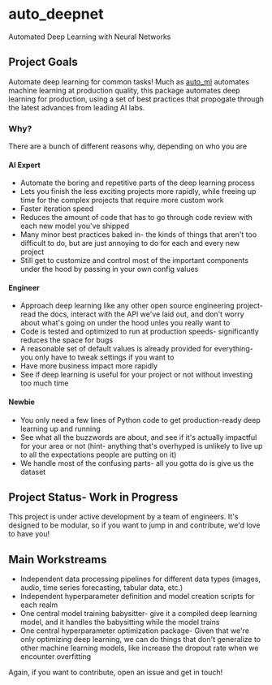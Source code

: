 # auto_deepnet
Automated Deep Learning with Neural Networks

## Project Goals
Automate deep learning for common tasks! Much as [auto_ml](http://auto.ml) automates machine learning at production quality, this package automates deep learning for production, using a set of best practices that propogate through the latest advances from leading AI labs.

### Why?
There are a bunch of different reasons why, depending on who you are

#### AI Expert
- Automate the boring and repetitive parts of the deep learning process
- Lets you finish the less exciting projects more rapidly, while freeing up time for the complex projects that require more custom work
- Faster iteration speed
- Reduces the amount of code that has to go through code review with each new model you've shipped
- Many minor best practices baked in- the kinds of things that aren't too difficult to do, but are just annoying to do for each and every new project
- Still get to customize and control most of the important components under the hood by passing in your own config values

#### Engineer
- Approach deep learning like any other open source engineering project- read the docs, interact with the API we've laid out, and don't worry about what's going on under the hood unles you really want to
- Code is tested and optimized to run at production speeds- significantly reduces the space for bugs
- A reasonable set of default values is already provided for everything- you only have to tweak settings if you want to
- Have more business impact more rapidly
- See if deep learning is useful for your project or not without investing too much time

#### Newbie
- You only need a few lines of Python code to get production-ready deep learning up and running
- See what all the buzzwords are about, and see if it's actually impactful for your area or not (hint- anything that's overhyped is unlikely to live up to all the expectations people are putting on it)
- We handle most of the confusing parts- all you gotta do is give us the dataset

## Project Status- Work in Progress
This project is under active development by a team of engineers. It's designed to be modular, so if you want to jump in and contribute, we'd love to have you!


## Main Workstreams
- Independent data processing pipelines for different data types (images, audio, time series forecasting, tabular data, etc.)
- Independent hyperparameter definition and model creation scripts for each realm
- One central model training babysitter- give it a compiled deep learning model, and it handles the babysitting while the model trains
- One central hyperparameter optimization package- Given that we're only optimizing deep learning, we can do things that don't generalize to other machine learning models, like increase the dropout rate when we encounter overfitting

Again, if you want to contribute, open an issue and get in touch!


